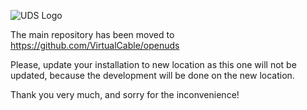 ![UDS Logo](https://www.udsenterprise.com/static//img/logoUDSNav.png)

The main repository has been moved to https://github.com/VirtualCable/openuds

Please, update your installation to new location as this one will not be updated, because the development will be done on the new location.

Thank you very much, and sorry for the inconvenience!


